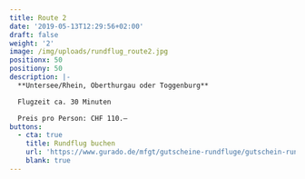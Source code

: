 ```yaml
---
title: Route 2
date: '2019-05-13T12:29:56+02:00'
draft: false
weight: '2'
image: /img/uploads/rundflug_route2.jpg
positionx: 50
positiony: 50
description: |-
  **Untersee/Rhein, Oberthurgau oder Toggenburg**

  Flugzeit ca. 30 Minuten

  Preis pro Person: CHF 110.–
buttons:
  - cta: true
    title: Rundflug buchen
    url: 'https://www.gurado.de/mfgt/gutscheine-rundfluge/gutschein-rundflug-route-2.html'
    blank: true
---
```


